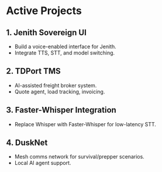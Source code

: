 # Active Projects

## 1. Jenith Sovereign UI
- Build a voice-enabled interface for Jenith.
- Integrate TTS, STT, and model switching.

## 2. TDPort TMS
- AI-assisted freight broker system.
- Quote agent, load tracking, invoicing.

## 3. Faster-Whisper Integration
- Replace Whisper with Faster-Whisper for low-latency STT.

## 4. DuskNet
- Mesh comms network for survival/prepper scenarios.
- Local AI agent support.
